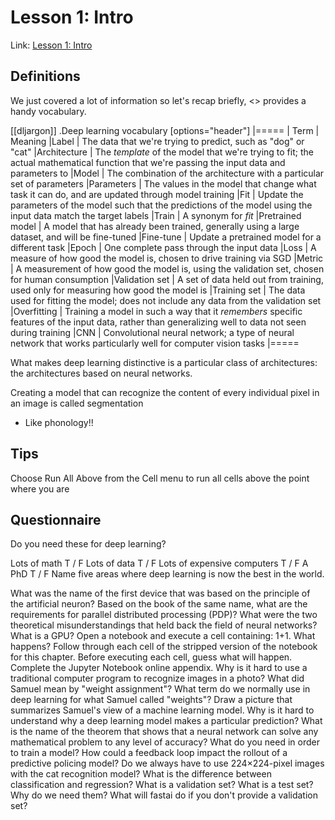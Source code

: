 # Lesson 1: Intro

Link: [Lesson 1: Intro](https://github.com/Jeff-Adler/fastbook/blob/master/01_intro.ipynb)

## Definitions

We just covered a lot of information so let's recap briefly, <> provides a handy vocabulary.

[[dljargon]]
.Deep learning vocabulary
[options="header"]
|=====
| Term | Meaning
|Label | The data that we're trying to predict, such as "dog" or "cat"
|Architecture | The _template_ of the model that we're trying to fit; the actual mathematical function that we're passing the input data and parameters to
|Model | The combination of the architecture with a particular set of parameters
|Parameters | The values in the model that change what task it can do, and are updated through model training
|Fit | Update the parameters of the model such that the predictions of the model using the input data match the target labels
|Train | A synonym for _fit_
|Pretrained model | A model that has already been trained, generally using a large dataset, and will be fine-tuned
|Fine-tune | Update a pretrained model for a different task
|Epoch | One complete pass through the input data
|Loss | A measure of how good the model is, chosen to drive training via SGD
|Metric | A measurement of how good the model is, using the validation set, chosen for human consumption
|Validation set | A set of data held out from training, used only for measuring how good the model is
|Training set | The data used for fitting the model; does not include any data from the validation set
|Overfitting | Training a model in such a way that it _remembers_ specific features of the input data, rather than generalizing well to data not seen during training
|CNN | Convolutional neural network; a type of neural network that works particularly well for computer vision tasks
|=====

What makes deep learning distinctive is a particular class of architectures: the architectures based on neural networks. 

Creating a model that can recognize the content of every individual pixel in an image is called segmentation
- Like phonology!!

## Tips

Choose Run All Above from the Cell menu to run all cells above the point where you are

## Questionnaire

Do you need these for deep learning?

Lots of math T / F
Lots of data T / F
Lots of expensive computers T / F
A PhD T / F
Name five areas where deep learning is now the best in the world.

What was the name of the first device that was based on the principle of the artificial neuron?
Based on the book of the same name, what are the requirements for parallel distributed processing (PDP)?
What were the two theoretical misunderstandings that held back the field of neural networks?
What is a GPU?
Open a notebook and execute a cell containing: 1+1. What happens?
Follow through each cell of the stripped version of the notebook for this chapter. Before executing each cell, guess what will happen.
Complete the Jupyter Notebook online appendix.
Why is it hard to use a traditional computer program to recognize images in a photo?
What did Samuel mean by "weight assignment"?
What term do we normally use in deep learning for what Samuel called "weights"?
Draw a picture that summarizes Samuel's view of a machine learning model.
Why is it hard to understand why a deep learning model makes a particular prediction?
What is the name of the theorem that shows that a neural network can solve any mathematical problem to any level of accuracy?
What do you need in order to train a model?
How could a feedback loop impact the rollout of a predictive policing model?
Do we always have to use 224×224-pixel images with the cat recognition model?
What is the difference between classification and regression?
What is a validation set? What is a test set? Why do we need them?
What will fastai do if you don't provide a validation set?